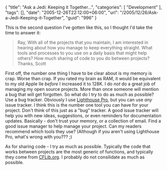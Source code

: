 {
	"title": "Ask a Jedi: Keeping it Together...",
	"categories": [
		"Development"
	],
	"tags": [],
	"date": "2005-12-26T22:12:00+06:00",
	"url": "/2005/12/26/Ask-a-Jedi-Keeping-it-Together",
	"guid": "996"
}

This is the second question I've gotten like this, so I thought I'd take the time to answer it:

<blockquote>
Ray, With all of the projects that you maintain, I am interested in hearing about how you manage to keep everything straight.  What tools and processes to you use on a daily basis that might help others?  How much sharing of code to you do between projects?  Thanks, Scott
</blockquote>

First off, the number one thing I have to be clear about is my memory is crap. Worse than crap. If you rated my brain as RAM, it would be equivalent to my old Apple IIe <i>before</i> I increased it to 128K. I do <i>not</i> do a great job of managing my open source projects. More than once someone will mention a bug that will get forgotten. So what do I try to do as much as possible? Use a bug tracker. Obviously I use <a href="http://ray.camdenfamily.com/projects/lhp">Lighthouse Pro</a>, but you can use <i>any</i> issue tracker. I think this is the number one tool you can have for your project. Don't think of this just as a "bug" tracker. A good issue tracker will help you with new ideas, suggestions, or even reminders for documentation updates. Basically - don't trust your memory, or a collection of email. Find a good issue manager to help manage your project. Can my readers recommend which tools they use? (Although if you aren't using Lighthouse Pro, what's wrong with you??? ;)

As for sharing code - I try as much as possible. Typically the code that works between projects are the most generic of functions, and typically they come from <a href="http://www.cflib.org">CFLib.org</a>. I probably do not consilidate as much as possible.